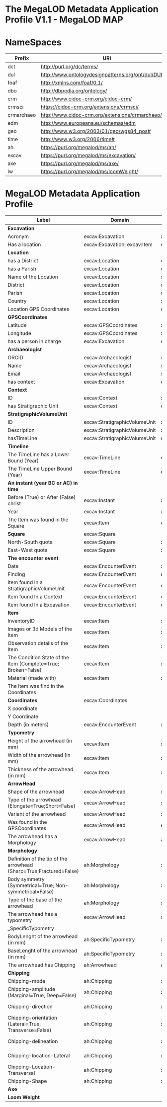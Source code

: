 # The MegaLOD Metadata Application Profile V1.1 - MegaLOD MAP

# NameSpaces
| Prefix     | URI                                                   |
| ---------- | ----------------------------------------------------- |
| dct        | http://purl.org/dc/terms/                             |
| dul        | http://www.ontologydesignpatterns.org/ont/dul/DUL.owl |
| foaf       | http://xmlns.com/foaf/0.1/                            |
| dbo        | http://dbpedia.org/ontology/                          |
| crm        | http://www.cidoc-crm.org/cidoc-crm/                   |
| crmsci     | https://cidoc-crm.org/extensions/crmsci/              |
| crmarchaeo | http://www.cidoc-crm.org/extensions/crmarchaeo/       |
| edm        | http://www.europeana.eu/schemas/edm                   |
| geo        | http://www.w3.org/2003/01/geo/wgs84_pos#              |
| time       | http://www.w3.org/2006/time#                          |
| ah         | https://purl.org/megalod/ms/ah/                       |
| excav      | https://purl.org/megalod/ms/excavation/               |
| axe        | https://purl.org/megalod/ms/axe/                      |
| lw         | https://purl.org/megalod/ms/loomWeight/              |


# MegaLOD Metadata Application Profile

| Label                                                               | Domain                                   | Range                                    | Vocabulary Term                          | Cardinality | VES                    | 
|---------------------------------------------------------------------|------------------------------------------|------------------------------------------|------------------------------------------|-------------|------------------------|
| __Excavation__                                                      |                                          |                                          | excav:Excavation                         |             |                        |
| Acronym                                                             | excav:Excavation                         | xsd:Literal                              | dcterms:identifier                       | 1-1         |                        |                                   
| Has a location                                                      | excav:Excavation; excav:Item             | excav:Location                           | dul:hasLocation                          | 0-1         |                        |                                  
| __Location__                                                        |                                          |                                          | ex:Location                              |             |                        |
| has a District                                                      | excav:Location                           | dbo:District                             | dbo:district                             | 0-1         |                        |                                   
| has a Parish                                                        | excav:Location                           | dbo:Parish                               | dbo:parish                               | 0-1         |                        |                                   
| Name of the Location                                                | excav:Location                           | xsd:Literal                              | dbo:informationName                      | 0-1         |                        |                                   
| District                                                            | excav:Location                           | dbo:District                             | dbo:district                             |             |                        |                                   
| Parish                                                              | excav:Location                           | dbo:Parish                               | dbo:parish                               |             |                        |                    
| Country                                                             | excav:Location                           | xsd:uri                                  | dbo:Country                              |             |                        |                                   
| Location GPS Coordinates                                            | excav:Location                           | excav:GPSCoordinates                     | excav:hasGPSCoordinates                  | 0-1         |                        |                                   
| __GPSCoordinates__                                                  |                                          |                                          | ex:GPSCoordinates                        |             |                        |
| Latitude                                                            | excav:GPSCoordinates                     | xsd:decimal                              | geo:lat                                  | 0-1         |                        |                                   
| Longitude                                                           | excav:GPSCoordinates                     | xsd:decimal                              | geo:long                                 | 0-1         |                        |                                   
| has a person in charge                                              | excav:Excavation                         | excav:Archaeologist                      | excav:hasPersonInCharge                  | 0-1         |                        |                                   
| __Archaeologist__                                                   |                                          |                                          | excav:Archaeologist                      |             |                        |
| ORCID                                                               | excav:Archaeologist                      | xsd:anyURI                               | foaf:account                             | 1-1         |                        |                                   
| Name                                                                | excav:Archaeologist                      | xsd:Literal                              | foaf:name                                | 0-1         |                        |                                   
| Email                                                               | excav:Archaeologist                      | xsd:anyURI                               | foaf:mbox                                | 0-M         |                        |                                   
| has context                                                         | excav:Excavation                         | excav:Context                            | excav:hasContext                         | 0-M         |                        |                                   
| __Context__                                                         |                                          |                                          | excav:Context                            |             |                        |
| ID                                                                  | excav:Context                            | xsd:Literal                              | dcterms:identifier                       | 1-1         |                        |                                   
| has Stratigraphic Unit                                              | excav:Context                            | excav:StratigraphicVolumeUnit            | excav:hasSVU                             | 0-M         |                        |                                   
| __StratigraphicVolumeUnit__                                         |                                          |                                          | excav:StratigraphicVolumeUnit            |             |                        |
| ID                                                                  | excav:StratigraphicVolumeUnit            | xsd:Literal                              | dcterms:identifier                       | 1-1         |                        |
| Description                                                         | excav:StratigraphicVolumeUnit            | xsd:Literal                              | dcterms:description                      | 0-1         |                        |
| hasTimeLine                                                         | excav:StratigraphicVolumeUnit            | excav:TimeLine                           | excav:hasTimeLine                        | 0-1         |                        |
| __Timeline__                                                        |                                          |                                          | excav:TimeLine                           | 0-1         |                        |
| The TimeLine has a Lower Bound (Year)                               | excav:TimeLine                           | excav:Instant                            | time:hasBeginning                        | 0-1         |                        |
| The TimeLine Upper Bound (Year)                                     | excav:TimeLine                           | excav:Instant                            | time:hasEnd                              | 0-1         |                        |
| __An instant (year BC or AC) in time__                              |                                          |                                          | excav:Instant                            | 0-1         |                        |
| Before (True) or After (False) christ                               | excav:Instant                            | xsd:boolean                              | excav:bc                                 | 0-1         |                        |
| Year                                                                | excav:Instant                            | xsd:gYear                                | time:inXSDgYear                          | 0-1         |                        |
| The Item was found in the Square                                    | excav:Item                               | excav:Square                             | excav:foundOnSquare                      | 0-1         |                        |
| __Square__                                                          | excav:Square                             |                                          |                                          |             |                        |
| North-South quota                                                   | excav:Square                             | xsd:decimal                              | excav:NS                                 | 0-1         |                        |
| East-West quota                                                     | excav:Square                             | xsd:decimal                              | excav:EW                                 | 0-1         |                        |
| __The encounter event__                                             |                                          |                                          | excav:EncounterEvent                     |             |                        |
| Date                                                                | excav:EncounterEvent                     | xsd:Literal                              | dcterms:date                             | 0-1         |                        |
| Finding                                                             | excav:EncounterEvent                     | excav:Item                               | crmsci:O19_encountered_object            | 0-M         |                        |
| Item found In a StratigraphicVolumeUnit                             | excav:EncounterEvent                     | excav:StratigraphicVolumeUnit            | excav:foundInSVU                         | 0-1         |                        |
| Item found In a Context                                             | excav:EncounterEvent                     | excav:Context                            | excav:foundInAContext                    | 0-1         |                        |
| Item found In a Excavation                                          | excav:EncounterEvent                     | excav:Excavation                         | excav:foundInAExcavation                 | 0-1         |                        |
| __Item__                                                            |                                          |                                          | excav:Item                               |             |                        |
| InventoryID                                                         | excav:Item                               | xsd:xsd:Literal                          | dcterms:identifier                       | 1-1         |                        |
| Images or 3d Models of the Item                                     | excav:Item                               | xsd:anyURI                               | edm:Webresource                          | 0-M         |                        |
| Observation details of the Item                                     | excav:Item                               | xsd:Literal                              | dbo:Annotation                           | 0-M         |                        |
| The Condition State of the Item      (Complete=True; Broken=False)  | excav:Item                               | xsd:boolean                              | crm:E3_Condition_State                   | 0-1         |                        |
| Material (made with)                                                | excav:Item                               | xsd:anyURI                               | crm:E57_Material                         | 0-M         | Getty Vocab AAT        |
| The Item was find in the Coordinates   
| __Coordinates__                                                     | excav:Coordinates            
| X coordinate
| Y Coordinate
| Depth (in meters)                                                    | excav:EncounterEvent                      | xsd:decimal                               | dbo:depth                                | 0-1         |                        |
| __Typometry__                                                       |                                          |                                          | excav:Typometry                          | 0-1         |                        |
| Height of the arrowhead (in mm)                                     | excav:Item                               | xsd:decimal                              | crm:E54_Dimension                        | 0-1         |                        |
| Width  of the arrowhead (in mm)                                     | excav:Item                               | xsd:decimal                              | crm:E54_Dimension                        | 0-1         |                        |
| Thickness  of the arrowhead (in mm)                                 | excav:Item                               | xsd:decimal                              | crm:E54_Dimension                        | 0-1         |                        |
| __ArrowHead__                                                       |                                          |                                          | excav:ArrowHead                          |             |                        |
| Shape of the arrowhead                                              | excav:ArrowHead                          | xsd:anyURI                               | ah:shape                                 | 0-1         | AH-Shape               |
| Type of the arrowhead (Elongate=True;Short=False)                   | excav:ArrowHead                          | xsd:boolean                              | crm:E55_Type                             | 0-1         |                        |
| Variant of the arrowhead                                            | excav:ArrowHead                          | xsd:anyURI                               | ah:variant                               | 0-1         | AH-Variant             |
| Was found in the GPSCoordinates                                     | excav:ArrowHead                          | excav:GPSCoordinates                     | ah:foundInCoordinates                    | 0-1         |                        |
| The arrowhead has a Morphology                                      | excav:ArrowHead                          | ah:Morphology                            | ah:hasMorphology                         | 0-1         |                        |
| __Morphology__                                                      |                                          |                                          | ah:Morphology                            |             |                        |
| Definition of the tip of the arrowhead (Sharp=True;Fractured=False) | ah:Morphology                            | xsd:boolean                              | ah:point                                 | 0-1         |                        |
| Body symmetry (Symmetrical=True; Non-symmetrical=False)             | ah:Morphology                            | xsd:boolean                              | ah:body                                  | 0-1         |                        |
| Type of the base of the arrowhead                                   | ah:Morphology                            | xsd:anyURI                               | ah:base                                  | 0-1         | AH-Base                |
| The arrowhead has a typometry                                       | excav:ArrowHead                          | ah:Typometry                             | ah:hasTypometry                          | 0-1         |                        |
|_SpecificTypometry                                                   |                                          |                                          |                                          |             |                        |
| BodyLenght  of the arrowhead (in mm)                                | ah:SpecificTypometry                     | xsd:decimal                              | crm:E54_Dimension                        | 0-1         |                        |
| BaseLenght  of the arrowhead (in mm)                                | ah:SpecificTypometry                     | xsd:decimal                              | crm:E54_Dimension                        | 0-1         |                        |
| The arrowhead has Chipping                                          | ah:Arrowhead                             | ah:Chipping                              | ah:hasChipping                           | 0-1         |                        |
| __Chipping__                                                        |                                          |                                          | ah:Chipping                              | 0-1         |                        |
| Chipping-mode                                                       | ah:Chipping                              | xsd:anyURI                               | ah:mode                                  | 0-1         | aH-chippingMode        |
| Chipping-amplitude (Marginal=True, Deep=False)                      | ah:Chipping                              | xsd:boolean                              | ah:amplitude                             | 0-1         |                        |
| Chipping-direction                                                  | ah:Chipping                              | xsd:anyURI                               | ah:direction                             | 0-1         | aH-chippingDirection   |
| Chipping-orientation (Lateral=True, Transverse=False)               | ah:Chipping                              | xsd:xsd:boolean                          | ah:orientation                           | 0-1         |                        |
| Chipping-delineation                                                | ah:Chipping                              | xsd:anyURI                               | ah:dileneation                           | 0-1         | aH-chippingDelineation |
| Chipping-location-Lateral                                           | ah:Chipping                              | xsd:anyURI                               | ah:chippinglocation-Lateral              | 0-3         | aH-chippingLocation    |
| Chipping-Location-Transversal                                       | ah:Chipping                              | xsd:anyURI                               | ah:chippingLocation-Transveral           | 0-3         | aH-chippingLocation    |
| Chipping-Shape                                                      | ah:Chipping                              | xsd:anyURI                               | ah:chippingShape                         | 0-1         | aH-chippingShape       |
| __Axe__                                                             |                                          |                                          | axe:Axe                                  |             |                        | 
| __Loom Weight__                                                     |                                          |                                          | lh:LoomWheight                           |             |                        |

